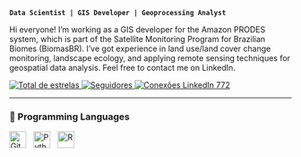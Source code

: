 **`Data Scientist | GIS Developer | Geoprocessing Analyst`**

Hi everyone! I’m working as a GIS developer for the Amazon PRODES system, which is part of the Satellite Monitoring Program for Brazilian Biomes (BiomasBR). I’ve got experience in land use/land cover change monitoring, landscape ecology, and applying remote sensing techniques for geospatial data analysis. Feel free to contact me on LinkedIn.

<a href="https://github.com/migualex?tab=repositories&sort=stargazers">
  <img 
    alt="Total de estrelas"
    title="Total de estrelas no GitHub"
    src="https://img.shields.io/github/stars/migualex?style=for-the-badge&color=55960c&labelColor=488207&logo=star&label=stars"
  />
</a>
<a href="https://github.com/migualex?tab=followers">
  <img 
    alt="Seguidores"
    title="Me siga no GitHub"
    src="https://img.shields.io/github/followers/migualex?style=for-the-badge&color=0e0e0e&labelColor=000000&logo=github&logoColor=white&label=followers"
  />
</a>
  <a href="https://www.linkedin.com/in/miguelalexandredacunha/">
    <img 
      alt="Conexões LinkedIn 772" 
      title="Conecte-se comigo no LinkedIn" 
      src="https://custom-icon-badges.demolab.com/badge/LinkedIn-772-236ad3?style=for-the-badge&logo=briefcase&logoColor=white&labelColor=1155ba" 
      style="border-radius:0; margin:0; padding:0;"
    />
  </a>
</p>

---

### 🤖 Programming Languages

<img 
    align="left" 
    alt="Git" 
    title="Git"
    width="30px" 
    style="padding-right: 10px;" 
    src="https://cdn.jsdelivr.net/gh/devicons/devicon@latest/icons/git/git-original.svg" 
/>
<img 
    align="left" 
    alt="Python" 
    title="Python"
    width="30px" 
    style="padding-right: 10px;" 
    src="https://cdn.jsdelivr.net/gh/devicons/devicon@latest/icons/python/python-original.svg" 
/>
<img 
    align="left" 
    alt="R" 
    title="R"
    width="30px" 
    style="padding-right: 10px;" 
    src="https://cdn.jsdelivr.net/gh/devicons/devicon@latest/icons/r/r-original.svg" 
/>
<br/>
<br/>
